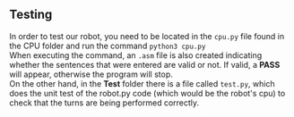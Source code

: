 ## Testing
In order to test our robot, you need to be located in the `cpu.py` file found in the CPU folder and run the command `python3 cpu.py` <br>
When executing the command, an `.asm` file is also created indicating whether the sentences that were entered are valid or not.
If valid, a **PASS** will appear, otherwise the program will stop.<br>
On the other hand, in the **Test** folder there is a file called `test.py`, which does the unit test of the robot.py code (which would be the robot's cpu) to check that the turns are being performed correctly.
